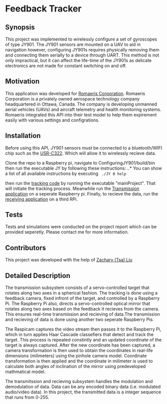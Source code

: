 # Feedback Tracker


## Synopsis

This project was implemented to wirelessly configure a set of gyroscopes of type JY901. The JY901 sensors are mounted on a UAV to aid in navigation however, configuring JY901s requires physically removing them and connecting them serially to a device through UART. This method is not only impractical, but it can affect the life-time of the JY901s as delicate electronics are not made for constant switching on and off.

## Motivation

This application was developed for [Romaeris Corporation](https://www.linkedin.com/company/romaeris-corporation). Romaeris Corporation is a privately owned aerospace technology company headquartered in Ottawa, Canada. The company is developing unmanned aerial vehicles (UAVs) and aircraft telemetry and health monitoring systems. Romaeris integrated this API into their test model to help them expirement easily with various settings and configrations. 

## Installation

Before using this API, JY901 sensors must be connected to a bluetooth/WIFI chip such as the [USR-C322](http://www.usriot.com/p/ti-cc3200-wifi-modules/). Which will allow it to wirelessly recieve data.

Clone the repo to a Raspberry pi, navigate to ConfiguringJY901/build/bin then run the executable JY by following these instructions:
..* You can show a list of all available instructions by executing ``` ./JY 0 help``` 


then run the [tracking code](https://github.com/zurkiyeh/FeedbackTracker/tree/master/Tracker/build) by running the executable "mainProject". That will initiate the tracking process. Meanwhile run the [Transmission application](https://github.com/zurkiyeh/FeedbackTracker/tree/master/Transmission/onebyte/trans) on a seperate Raspberry pi. Finally, to recieve the data, run the [receiving application](https://github.com/zurkiyeh/FeedbackTracker/tree/master/Transmission/onebyte/rec) on a third RPi. 


## Tests

Tests and simulations were conducted on the project report which can be provided seperetly. Please contact me for more information.

## Contributors

This project was developed with the help of [Zachary (Tsa) Liu ](https://www.linkedin.com/in/tsaliu)



## Detailed Description


The transmission subsystem consists of a servo-controlled target that rotates along two axes in a spherical fashion. The tracking is done using a feedback camera, fixed infront of the target, and controlled by a Raspberry Pi. The Raspberry Pi also, directs a servo-controlled optical mirror that rotates along two axes based on the feedback it recieves from the camera. This ensures real-time transmission and recieving of data.The transmission and recieving of data is done using another two seperate Raspberry Pis.


The Raspicam captures the video stream then passes it to the Raspberry Pi, which in turn applies Haar Cascade classefiers that detect and track the target. This process is repeated constintly and an updated coordinate of the target is always captured. After the new coordinate has been captured, a camera transformation is then used to obtain the coordinates in real-life dimensions (milimeters) using the pinhole camera model. Coordinate transformation is then applied and the coordinate in milimeter is used to
calculate both angles of inclination of the mirror using predeveloped mathmatical model.

The transmitssion and recieving subsystem handles the modulation and demodulation of data. Data can be any encoded binary data (i.e. modulated audio/video data). In this project, the transmitted data is a integer sequence that runs from 0-255.

